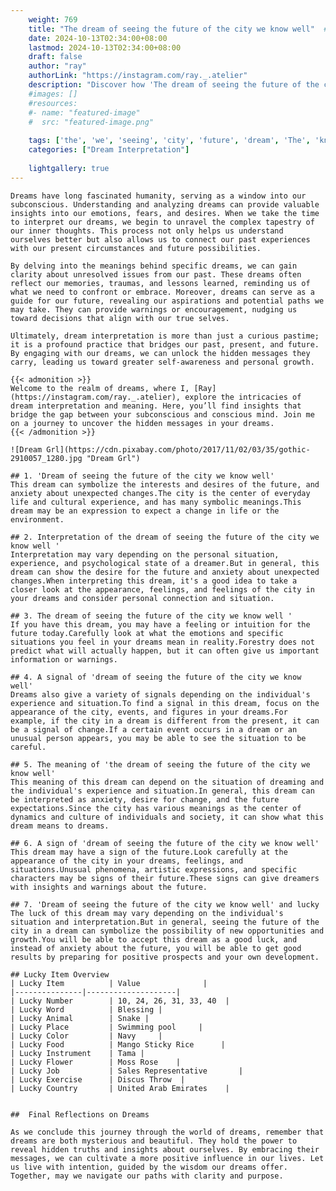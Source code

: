 ```yaml
---
    weight: 769
    title: "The dream of seeing the future of the city we know well"  # Assuming 'title' column exists
    date: 2024-10-13T02:34:00+08:00
    lastmod: 2024-10-13T02:34:00+08:00
    draft: false
    author: "ray"
    authorLink: "https://instagram.com/ray._.atelier"
    description: "Discover how 'The dream of seeing the future of the city we know well' can interpret your future and uncover its significant meanings in your life."
    #images: []
    #resources:
    #- name: "featured-image"
    #  src: "featured-image.png"
    
    tags: ['the', 'we', 'seeing', 'city', 'future', 'dream', 'The', 'know', 'of', 'well']
    categories: ["Dream Interpretation"]
    
    lightgallery: true
---
```

    
    Dreams have long fascinated humanity, serving as a window into our subconscious. Understanding and analyzing dreams can provide valuable insights into our emotions, fears, and desires. When we take the time to interpret our dreams, we begin to unravel the complex tapestry of our inner thoughts. This process not only helps us understand ourselves better but also allows us to connect our past experiences with our present circumstances and future possibilities.
    
    By delving into the meanings behind specific dreams, we can gain clarity about unresolved issues from our past. These dreams often reflect our memories, traumas, and lessons learned, reminding us of what we need to confront or embrace. Moreover, dreams can serve as a guide for our future, revealing our aspirations and potential paths we may take. They can provide warnings or encouragement, nudging us toward decisions that align with our true selves.
    
    Ultimately, dream interpretation is more than just a curious pastime; it is a profound practice that bridges our past, present, and future. By engaging with our dreams, we can unlock the hidden messages they carry, leading us toward greater self-awareness and personal growth.
    
    {{< admonition >}}
    Welcome to the realm of dreams, where I, [Ray](https://instagram.com/ray._.atelier), explore the intricacies of dream interpretation and meaning. Here, you’ll find insights that bridge the gap between your subconscious and conscious mind. Join me on a journey to uncover the hidden messages in your dreams.
    {{< /admonition >}}
    
    ![Dream Grl](https://cdn.pixabay.com/photo/2017/11/02/03/35/gothic-2910057_1280.jpg "Dream Grl")
    
    ## 1. 'Dream of seeing the future of the city we know well'
    This dream can symbolize the interests and desires of the future, and anxiety about unexpected changes.The city is the center of everyday life and cultural experience, and has many symbolic meanings.This dream may be an expression to expect a change in life or the environment.
    
    ## 2. Interpretation of the dream of seeing the future of the city we know well '
    Interpretation may vary depending on the personal situation, experience, and psychological state of a dreamer.But in general, this dream can show the desire for the future and anxiety about unexpected changes.When interpreting this dream, it's a good idea to take a closer look at the appearance, feelings, and feelings of the city in your dreams and consider personal connection and situation.
    
    ## 3. The dream of seeing the future of the city we know well '
    If you have this dream, you may have a feeling or intuition for the future today.Carefully look at what the emotions and specific situations you feel in your dreams mean in reality.Forestry does not predict what will actually happen, but it can often give us important information or warnings.
    
    ## 4. A signal of 'dream of seeing the future of the city we know well'
    Dreams also give a variety of signals depending on the individual's experience and situation.To find a signal in this dream, focus on the appearance of the city, events, and figures in your dreams.For example, if the city in a dream is different from the present, it can be a signal of change.If a certain event occurs in a dream or an unusual person appears, you may be able to see the situation to be careful.
    
    ## 5. The meaning of 'the dream of seeing the future of the city we know well'
    This meaning of this dream can depend on the situation of dreaming and the individual's experience and situation.In general, this dream can be interpreted as anxiety, desire for change, and the future expectations.Since the city has various meanings as the center of dynamics and culture of individuals and society, it can show what this dream means to dreams.
    
    ## 6. A sign of 'dream of seeing the future of the city we know well'
    This dream may have a sign of the future.Look carefully at the appearance of the city in your dreams, feelings, and situations.Unusual phenomena, artistic expressions, and specific characters may be signs of their future.These signs can give dreamers with insights and warnings about the future.
    
    ## 7. 'Dream of seeing the future of the city we know well' and lucky
    The luck of this dream may vary depending on the individual's situation and interpretation.But in general, seeing the future of the city in a dream can symbolize the possibility of new opportunities and growth.You will be able to accept this dream as a good luck, and instead of anxiety about the future, you will be able to get good results by preparing for positive prospects and your own development.
    
    ## Lucky Item Overview
    | Lucky Item          | Value              |
    |---------------|--------------------|
    | Lucky Number        | 10, 24, 26, 31, 33, 40  |
    | Lucky Word          | Blessing |
    | Lucky Animal        | Snake |
    | Lucky Place         | Swimming pool     |
    | Lucky Color         | Navy     |
    | Lucky Food          | Mango Sticky Rice      |
    | Lucky Instrument    | Tama |
    | Lucky Flower        | Moss Rose    |
    | Lucky Job           | Sales Representative       |
    | Lucky Exercise      | Discus Throw  |
    | Lucky Country       | United Arab Emirates    |
    
    
    ##  Final Reflections on Dreams
    
    As we conclude this journey through the world of dreams, remember that dreams are both mysterious and beautiful. They hold the power to reveal hidden truths and insights about ourselves. By embracing their messages, we can cultivate a more positive influence in our lives. Let us live with intention, guided by the wisdom our dreams offer. Together, may we navigate our paths with clarity and purpose.
    